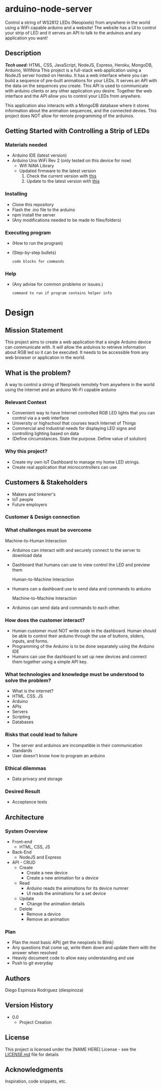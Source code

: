 # arduino-node-server

Control a string of WS2812 LEDs (Neopixels) from anywhere in the world using a WiFi capable arduino and a website! The website has a UI to control your strip of LED and it serves an API to talk to the arduinos and any application you want!

## Description

***Tech used:*** HTML, CSS, JavaScript, NodeJS, Express, Heroku, MongoDB, Arduino, WifiNina
This project is a full-stack web application using a NodeJS server hosted on Heroku. It has a web interface where you can build a sequence of pre-built animations for your LEDs. It serves an API with the data on the sequences you create. This API is used to communicate with arduino clients or any other application you desire. Together the web interface and the API allow you to control your LEDs from anywhere.

This application also interacts with a MongoDB database where it stores information about the animation sequences, and the connected devies. This project does NOT allow for remote programming of the arduinos.

## Getting Started with Controlling a Strip of LEDs

### Materials needed

- Arduino IDE (latest version)
- Arduino Uno WiFi Rev 2 (only tested on this device for now)
  - Wifi NiNA Library
  - Updated firmware to the latest version
      1. Check the current version with [this](https://www.arduino.cc/en/Tutorial/CheckWiFi101FirmwareVersion)
      2. Update to the latest version with [this](https://www.arduino.cc/en/Tutorial/WiFiNINAFirmwareUpdater)

### Installing

- Clone this repository
- Flash the .ino file to the arduino
- npm install the server
- (Any modifications needed to be made to files/folders)

### Executing program

- (How to run the program)
- (Step-by-step bullets)

    ```
    code blocks for commands

    ```

### Help

- (Any advise for common problems or issues.)

    ```
    command to run if program contains helper info

    ```

# Design

## Mission Statement

This project aims to create a web application that a single Arduino device can communicate with. It will allow the arduinos to retrieve information about RGB led so it can be executed. It needs to be accessible from any web browser or application in the world.

## What is the problem?

A way to control a string of Neopixels remotely from anywhere in the world using the internet and an arduino Wi-Fi capable arduino

### Relevant Context

- Convenient way to have Internet controlled RGB LED lights that you can control via a a web interface
- University or highschool that courses teach Internet of Things
- Commercial and Industrial needs for displaying LED signs and controlling lighting based on data
- (Define circumstances. State the purpose. Define value of solution)

### Why this project?

- Create my own IoT Dashboard to manage my home LED strings.
- Create real application that microcontrollers can use

## Customers & Stakeholders

- Makers and tinkerer's
- IoT people
- Future employers

### Customer & Design connection

### What challenges must be overcome

Machine-to-Human Interaction

- Arduinos can interact with and securely connect to the server to download data
- Dashboard that humans can use to view control the LED and preview them

    Human-to-Machine Interaction

- Humans can a dashboard use to send data and commands to arduino

    Machine-to-Machine Interaction

- Arduinos can send data and commands to each other.

### How does the customer interact?

- Human customer must NOT write code in the dashboard. Human should be able to control their arduino through the use of buttons, sliders, inputs, and forms.
- Programming of the Arduino is to be done separately using the Arduino IDE
- Humans can use the dashboard to set up new devices and connect them together using a simple API key.

### What technologies and knowledge must be understood to solve the problem?

- What is the internet?
- HTML. CSS. JS
- Arduino
- APIs
- Servers
- Scripting
- Databases

### Risks that could lead to failure

- The server and arduinos are incompatible in their communication standards
- User doesn't know how to program an arduino

### Ethical dilemmas

- Data privacy and storage

### Desired Result

- Acceptance tests

## Architecture

### System Overview

- Front-end
    - HTML, CSS, JS
- Back-End
    - NodeJS and Express
- API - CRUD
    - Create
        - Create a new device
        - Create a new animation for a device
    - Read
        - Arduino reads the animations for its device numner
        - UI reads the animations for a set device
    - Update
        - Change the animation details
    - Delete
        - Remove a device
        - Remove an animation

### Plan

- Plan the most basic API( get the neopixels to Blink)
- Any questions that come up, write them down and update them with the answer when resolved
- Heavily document code to allow easy understanding and use
- Push to git everyday

## Authors

Diego Espinoza Rodriguez (diespinoza)

## Version History

- 0.0
    - Project Creation

## License

This project is licensed under the [NAME HERE] License - see the [LICENSE.md](http://license.md/) file for details

## Acknowledgments

Inspiration, code snippets, etc.
